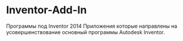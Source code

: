 # Inventor-Add-In
Программы под Inventor 2014
Приложения которые направлены на усовершенствование основный программы Autodesk Inventor.
